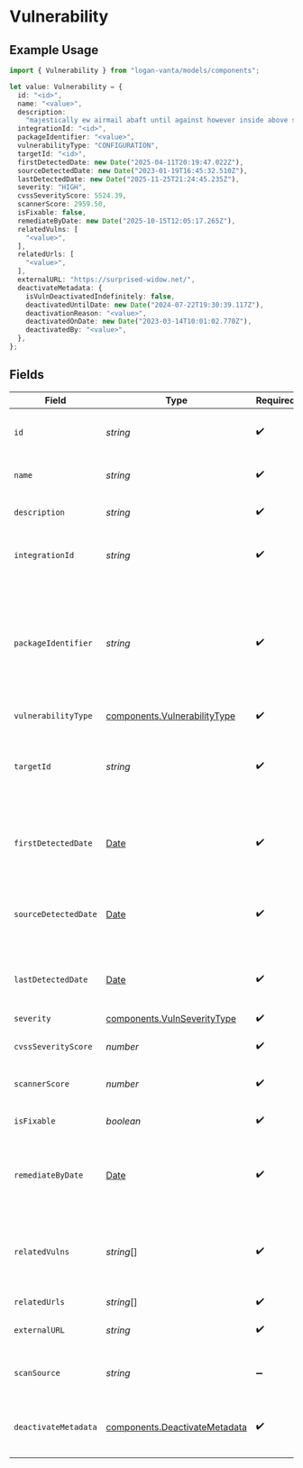 # Vulnerability

## Example Usage

```typescript
import { Vulnerability } from "logan-vanta/models/components";

let value: Vulnerability = {
  id: "<id>",
  name: "<value>",
  description:
    "majestically ew airmail abaft until against however inside above sun",
  integrationId: "<id>",
  packageIdentifier: "<value>",
  vulnerabilityType: "CONFIGURATION",
  targetId: "<id>",
  firstDetectedDate: new Date("2025-04-11T20:19:47.022Z"),
  sourceDetectedDate: new Date("2023-01-19T16:45:32.510Z"),
  lastDetectedDate: new Date("2025-11-25T21:24:45.235Z"),
  severity: "HIGH",
  cvssSeverityScore: 5524.39,
  scannerScore: 2959.50,
  isFixable: false,
  remediateByDate: new Date("2025-10-15T12:05:17.265Z"),
  relatedVulns: [
    "<value>",
  ],
  relatedUrls: [
    "<value>",
  ],
  externalURL: "https://surprised-widow.net/",
  deactivateMetadata: {
    isVulnDeactivatedIndefinitely: false,
    deactivatedUntilDate: new Date("2024-07-22T19:30:39.117Z"),
    deactivationReason: "<value>",
    deactivatedOnDate: new Date("2023-03-14T10:01:02.770Z"),
    deactivatedBy: "<value>",
  },
};
```

## Fields

| Field                                                                                                                      | Type                                                                                                                       | Required                                                                                                                   | Description                                                                                                                |
| -------------------------------------------------------------------------------------------------------------------------- | -------------------------------------------------------------------------------------------------------------------------- | -------------------------------------------------------------------------------------------------------------------------- | -------------------------------------------------------------------------------------------------------------------------- |
| `id`                                                                                                                       | *string*                                                                                                                   | :heavy_check_mark:                                                                                                         | Unique identifier for the vulnerability.                                                                                   |
| `name`                                                                                                                     | *string*                                                                                                                   | :heavy_check_mark:                                                                                                         | Display name of the vulnerability.                                                                                         |
| `description`                                                                                                              | *string*                                                                                                                   | :heavy_check_mark:                                                                                                         | Description of the vulnerability.                                                                                          |
| `integrationId`                                                                                                            | *string*                                                                                                                   | :heavy_check_mark:                                                                                                         | Integration that the vulnerability is scanned by.                                                                          |
| `packageIdentifier`                                                                                                        | *string*                                                                                                                   | :heavy_check_mark:                                                                                                         | Identifier for the package that the vulnerability is found on.<br/>Only relevant to vulnerabilities of type COMMON or GROUPED. |
| `vulnerabilityType`                                                                                                        | [components.VulnerabilityType](../../models/components/vulnerabilitytype.md)                                               | :heavy_check_mark:                                                                                                         | N/A                                                                                                                        |
| `targetId`                                                                                                                 | *string*                                                                                                                   | :heavy_check_mark:                                                                                                         | Unique identifier for the underlying resource that the vulnerability is found on.                                          |
| `firstDetectedDate`                                                                                                        | [Date](https://developer.mozilla.org/en-US/docs/Web/JavaScript/Reference/Global_Objects/Date)                              | :heavy_check_mark:                                                                                                         | Date when the vulnerability was first detected by Vanta.                                                                   |
| `sourceDetectedDate`                                                                                                       | [Date](https://developer.mozilla.org/en-US/docs/Web/JavaScript/Reference/Global_Objects/Date)                              | :heavy_check_mark:                                                                                                         | Date when the vulnerability was first detected by the source.                                                              |
| `lastDetectedDate`                                                                                                         | [Date](https://developer.mozilla.org/en-US/docs/Web/JavaScript/Reference/Global_Objects/Date)                              | :heavy_check_mark:                                                                                                         | Date when the vulnerability was last detected.                                                                             |
| `severity`                                                                                                                 | [components.VulnSeverityType](../../models/components/vulnseveritytype.md)                                                 | :heavy_check_mark:                                                                                                         | N/A                                                                                                                        |
| `cvssSeverityScore`                                                                                                        | *number*                                                                                                                   | :heavy_check_mark:                                                                                                         | CVSS severity score of the vulnerability.                                                                                  |
| `scannerScore`                                                                                                             | *number*                                                                                                                   | :heavy_check_mark:                                                                                                         | Scanner score of the vulnerability.                                                                                        |
| `isFixable`                                                                                                                | *boolean*                                                                                                                  | :heavy_check_mark:                                                                                                         | Whether the vulnerability is fixable.                                                                                      |
| `remediateByDate`                                                                                                          | [Date](https://developer.mozilla.org/en-US/docs/Web/JavaScript/Reference/Global_Objects/Date)                              | :heavy_check_mark:                                                                                                         | Date when the vulnerability should be remediated by.                                                                       |
| `relatedVulns`                                                                                                             | *string*[]                                                                                                                 | :heavy_check_mark:                                                                                                         | Related vulnerabilities.<br/>Only relevant to vulnerabilities of type GROUPED.                                             |
| `relatedUrls`                                                                                                              | *string*[]                                                                                                                 | :heavy_check_mark:                                                                                                         | Related URLs.                                                                                                              |
| `externalURL`                                                                                                              | *string*                                                                                                                   | :heavy_check_mark:                                                                                                         | External URL for the vulnerability.                                                                                        |
| `scanSource`                                                                                                               | *string*                                                                                                                   | :heavy_minus_sign:                                                                                                         | Scanning tool that detected the vulnerability                                                                              |
| `deactivateMetadata`                                                                                                       | [components.DeactivateMetadata](../../models/components/deactivatemetadata.md)                                             | :heavy_check_mark:                                                                                                         | Metadata for the deactivation of the vulnerability.                                                                        |